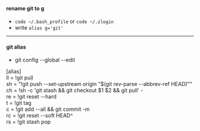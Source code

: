 #### rename git to g

- `code ~/.bash_profile` or `code ~/.zlogin`
- write `alias g='git'`

---

#### git alias

- git config --global --edit

[alias]
<br />
ll = !git pull
<br />
sh = "!git push --set-upstream origin \"$(git rev-parse --abbrev-ref HEAD)\""
<br />
ch = !sh -c 'git stash && git checkout $1 $2 && git pull' -
<br />
re = !git reset --hard
<br />
t = !git tag
<br />
c = !git add --all && git commit -m
<br />
rc = !git reset --soft HEAD^
<br />
rs = !git stash pop
